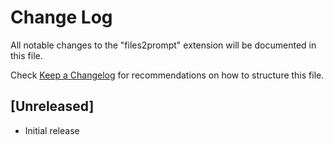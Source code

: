 # Change Log

All notable changes to the "files2prompt" extension will be documented in this file.

Check [Keep a Changelog](http://keepachangelog.com/) for recommendations on how to structure this file.

## [Unreleased]

- Initial release